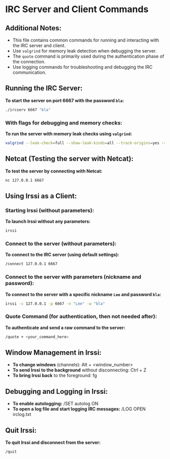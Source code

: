 # IRC Server and Client Commands

## Additional Notes:
- This file contains common commands for running and interacting with the IRC server and client.
- Use `valgrind` for memory leak detection when debugging the server.
- The `quote` command is primarily used during the authentication phase of the connection.
- Use logging commands for troubleshooting and debugging the IRC communication.

## Running the IRC Server:
**To start the server on port 6667 with the password `bla`:**
```bash
./ircserv 6667 "bla"
```

### With flags for debugging and memory checks:
**To run the server with memory leak checks using `valgrind`:**
```bash
valgrind --leak-check=full --show-leak-kinds=all --track-origins=yes -s --track-fds=yes ./ircserv 6667 "bla"
```

## Netcat (Testing the server with Netcat):
**To test the server by connecting with Netcat:**
```bash
nc 127.0.0.1 6667
```

## Using Irssi as a Client:

### Starting Irssi (without parameters):
**To launch Irssi without any parameters:**
```bash
irssi
```

### Connect to the server (without parameters):
**To connect to the IRC server (using default settings):**
```bash
/connect 127.0.0.1 6667
```

### Connect to the server with parameters (nickname and password):
**To connect to the server with a specific nickname `Lee` and password `bla`:**
```bash
irssi -c 127.0.0.1 -p 6667 -n "Lee" -w "bla"
```

### Quote Command (for authentication, then not needed after):
**To authenticate and send a raw command to the server:**
```bash
/quote + <your_command_here>
```

## Window Management in Irssi:

- **To change windows** (channels): Alt + <window_number>
- **To send Irssi to the background** without disconnecting: Ctrl + Z
- **To bring Irssi back** to the foreground: fg

## Debugging and Logging in Irssi:

- **To enable autologging:**
  /SET autolog ON
- **To open a log file and start logging IRC messages:**
  /LOG OPEN irclog.txt

## Quit Irssi:
**To quit Irssi and disconnect from the server:**
```bash
/quit
```
